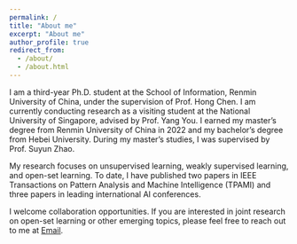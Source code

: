 ```yaml
---
permalink: /
title: "About me"
excerpt: "About me"
author_profile: true
redirect_from: 
  - /about/
  - /about.html
---
```


I am a third-year Ph.D. student at the School of Information, Renmin University of China, under the supervision of Prof. Hong Chen. I am currently conducting research as a visiting student at the National University of Singapore, advised by Prof. Yang You. I earned my master’s degree from Renmin University of China in 2022 and my bachelor’s degree from Hebei University. During my master’s studies, I was supervised by Prof. Suyun Zhao.

My research focuses on unsupervised learning, weakly supervised learning, and open-set learning. To date, I have published two papers in IEEE Transactions on Pattern Analysis and Machine Intelligence (TPAMI) and three papers in leading international AI conferences.

I welcome collaboration opportunities. If you are interested in joint research on open-set learning or other emerging topics, please feel free to reach out to me at [Email](du_pan@163.com).

